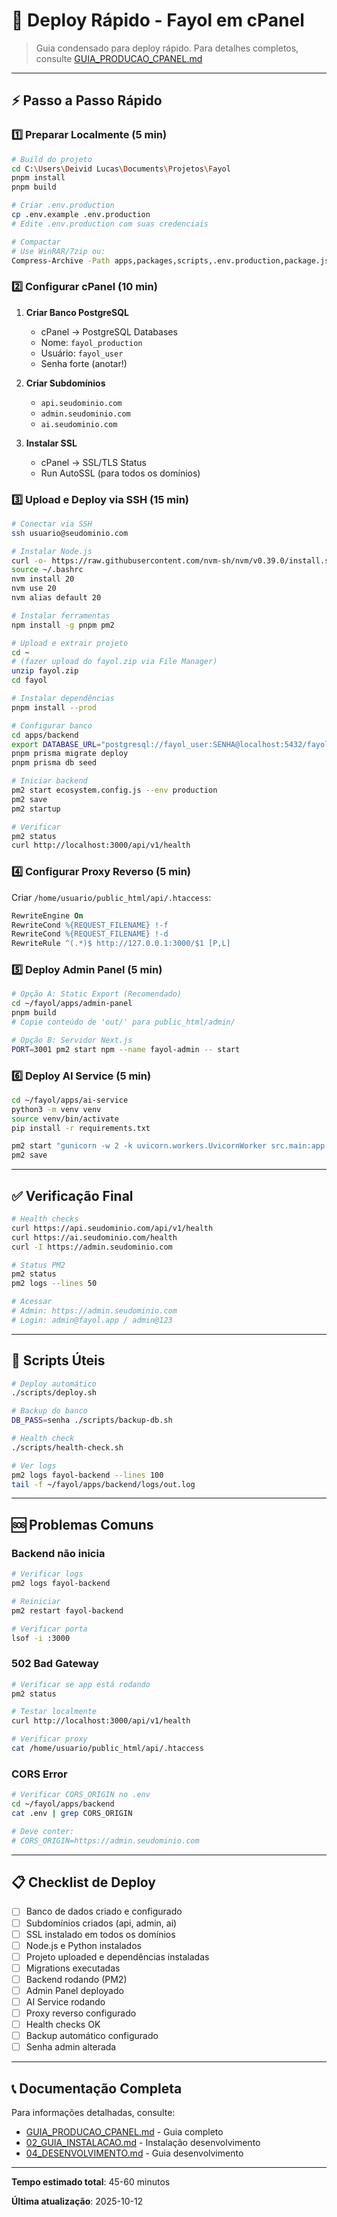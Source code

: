 # 🚀 Deploy Rápido - Fayol em cPanel

> Guia condensado para deploy rápido. Para detalhes completos, consulte [GUIA_PRODUCAO_CPANEL.md](./GUIA_PRODUCAO_CPANEL.md)

---

## ⚡ Passo a Passo Rápido

### 1️⃣ Preparar Localmente (5 min)

```bash
# Build do projeto
cd C:\Users\Deivid Lucas\Documents\Projetos\Fayol
pnpm install
pnpm build

# Criar .env.production
cp .env.example .env.production
# Edite .env.production com suas credenciais

# Compactar
# Use WinRAR/7zip ou:
Compress-Archive -Path apps,packages,scripts,.env.production,package.json,pnpm-lock.yaml -DestinationPath fayol.zip
```

### 2️⃣ Configurar cPanel (10 min)

1. **Criar Banco PostgreSQL**
   - cPanel → PostgreSQL Databases
   - Nome: `fayol_production`
   - Usuário: `fayol_user`
   - Senha forte (anotar!)

2. **Criar Subdomínios**
   - `api.seudominio.com`
   - `admin.seudominio.com`
   - `ai.seudominio.com`

3. **Instalar SSL**
   - cPanel → SSL/TLS Status
   - Run AutoSSL (para todos os domínios)

### 3️⃣ Upload e Deploy via SSH (15 min)

```bash
# Conectar via SSH
ssh usuario@seudominio.com

# Instalar Node.js
curl -o- https://raw.githubusercontent.com/nvm-sh/nvm/v0.39.0/install.sh | bash
source ~/.bashrc
nvm install 20
nvm use 20
nvm alias default 20

# Instalar ferramentas
npm install -g pnpm pm2

# Upload e extrair projeto
cd ~
# (fazer upload do fayol.zip via File Manager)
unzip fayol.zip
cd fayol

# Instalar dependências
pnpm install --prod

# Configurar banco
cd apps/backend
export DATABASE_URL="postgresql://fayol_user:SENHA@localhost:5432/fayol_production"
pnpm prisma migrate deploy
pnpm prisma db seed

# Iniciar backend
pm2 start ecosystem.config.js --env production
pm2 save
pm2 startup

# Verificar
pm2 status
curl http://localhost:3000/api/v1/health
```

### 4️⃣ Configurar Proxy Reverso (5 min)

Criar `/home/usuario/public_html/api/.htaccess`:

```apache
RewriteEngine On
RewriteCond %{REQUEST_FILENAME} !-f
RewriteCond %{REQUEST_FILENAME} !-d
RewriteRule ^(.*)$ http://127.0.0.1:3000/$1 [P,L]
```

### 5️⃣ Deploy Admin Panel (5 min)

```bash
# Opção A: Static Export (Recomendado)
cd ~/fayol/apps/admin-panel
pnpm build
# Copie conteúdo de 'out/' para public_html/admin/

# Opção B: Servidor Next.js
PORT=3001 pm2 start npm --name fayol-admin -- start
```

### 6️⃣ Deploy AI Service (5 min)

```bash
cd ~/fayol/apps/ai-service
python3 -m venv venv
source venv/bin/activate
pip install -r requirements.txt

pm2 start "gunicorn -w 2 -k uvicorn.workers.UvicornWorker src.main:app --bind 0.0.0.0:8000" --name fayol-ai
pm2 save
```

---

## ✅ Verificação Final

```bash
# Health checks
curl https://api.seudominio.com/api/v1/health
curl https://ai.seudominio.com/health
curl -I https://admin.seudominio.com

# Status PM2
pm2 status
pm2 logs --lines 50

# Acessar
# Admin: https://admin.seudominio.com
# Login: admin@fayol.app / admin@123
```

---

## 🔧 Scripts Úteis

```bash
# Deploy automático
./scripts/deploy.sh

# Backup do banco
DB_PASS=senha ./scripts/backup-db.sh

# Health check
./scripts/health-check.sh

# Ver logs
pm2 logs fayol-backend --lines 100
tail -f ~/fayol/apps/backend/logs/out.log
```

---

## 🆘 Problemas Comuns

### Backend não inicia
```bash
# Verificar logs
pm2 logs fayol-backend

# Reiniciar
pm2 restart fayol-backend

# Verificar porta
lsof -i :3000
```

### 502 Bad Gateway
```bash
# Verificar se app está rodando
pm2 status

# Testar localmente
curl http://localhost:3000/api/v1/health

# Verificar proxy
cat /home/usuario/public_html/api/.htaccess
```

### CORS Error
```bash
# Verificar CORS_ORIGIN no .env
cd ~/fayol/apps/backend
cat .env | grep CORS_ORIGIN

# Deve conter:
# CORS_ORIGIN=https://admin.seudominio.com
```

---

## 📋 Checklist de Deploy

- [ ] Banco de dados criado e configurado
- [ ] Subdomínios criados (api, admin, ai)
- [ ] SSL instalado em todos os domínios
- [ ] Node.js e Python instalados
- [ ] Projeto uploaded e dependências instaladas
- [ ] Migrations executadas
- [ ] Backend rodando (PM2)
- [ ] Admin Panel deployado
- [ ] AI Service rodando
- [ ] Proxy reverso configurado
- [ ] Health checks OK
- [ ] Backup automático configurado
- [ ] Senha admin alterada

---

## 📞 Documentação Completa

Para informações detalhadas, consulte:
- [GUIA_PRODUCAO_CPANEL.md](./GUIA_PRODUCAO_CPANEL.md) - Guia completo
- [02_GUIA_INSTALACAO.md](./02_GUIA_INSTALACAO.md) - Instalação desenvolvimento
- [04_DESENVOLVIMENTO.md](./04_DESENVOLVIMENTO.md) - Guia desenvolvimento

---

**Tempo estimado total**: 45-60 minutos

**Última atualização**: 2025-10-12
